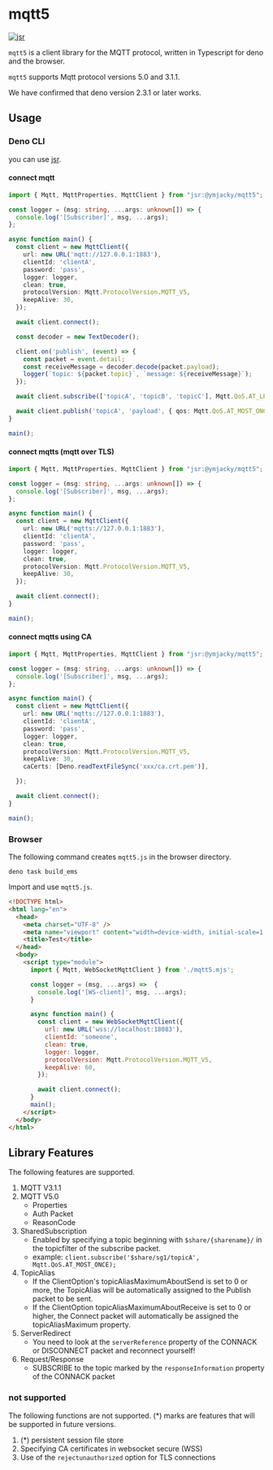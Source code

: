 # mqtt5
[![jsr](https://jsr.io/badges/@ymjacky/mqtt5)](https://jsr.io/badges/@ymjacky/mqtt5)

``mqtt5`` is a client library for the MQTT protocol, written in Typescript for deno and the browser.

``mqtt5`` supports Mqtt protocol versions 5.0 and 3.1.1.

We have confirmed that deno version 2.3.1 or later works.

## Usage

### Deno CLI


you can use [jsr](https://jsr.io/@ymjacky/mqtt5).


#### connect mqtt
```ts
import { Mqtt, MqttProperties, MqttClient } from "jsr:@ymjacky/mqtt5";

const logger = (msg: string, ...args: unknown[]) => {
  console.log('[Subscriber]', msg, ...args);
};

async function main() {
  const client = new MqttClient({
    url: new URL('mqtt://127.0.0.1:1883'),
    clientId: 'clientA',
    password: 'pass',
    logger: logger,
    clean: true,
    protocolVersion: Mqtt.ProtocolVersion.MQTT_V5,
    keepAlive: 30,
  });

  await client.connect();

  const decoder = new TextDecoder();

  client.on('publish', (event) => {
    const packet = event.detail;
    const receiveMessage = decoder.decode(packet.payload);
    logger(`topic: ${packet.topic}`, `message: ${receiveMessage}`);
  });

  await client.subscribe(['topicA', 'topicB', 'topicC'], Mqtt.QoS.AT_LEAST_ONCE);

  await client.publish('topicA', 'payload', { qos: Mqtt.QoS.AT_MOST_ONCE });
}

main();
```

#### connect mqtts (mqtt over TLS)

```ts
import { Mqtt, MqttProperties, MqttClient } from "jsr:@ymjacky/mqtt5";

const logger = (msg: string, ...args: unknown[]) => {
  console.log('[Subscriber]', msg, ...args);
};

async function main() {
  const client = new MqttClient({
    url: new URL('mqtts://127.0.0.1:1883'),
    clientId: 'clientA',
    password: 'pass',
    logger: logger,
    clean: true,
    protocolVersion: Mqtt.ProtocolVersion.MQTT_V5,
    keepAlive: 30,
  });

  await client.connect();
}

main();
```


#### connect mqtts using CA

```ts
import { Mqtt, MqttProperties, MqttClient } from "jsr:@ymjacky/mqtt5";

const logger = (msg: string, ...args: unknown[]) => {
  console.log('[Subscriber]', msg, ...args);
};

async function main() {
  const client = new MqttClient({
    url: new URL('mqtts://127.0.0.1:1883'),
    clientId: 'clientA',
    password: 'pass',
    logger: logger,
    clean: true,
    protocolVersion: Mqtt.ProtocolVersion.MQTT_V5,
    keepAlive: 30,
    caCerts: [Deno.readTextFileSync('xxx/ca.crt.pem')],

  });

  await client.connect();
}

main();
```

### Browser

The following command creates ``mqtt5.js`` in the browser directory.
```
deno task build_ems
```
Import and use ``mqtt5.js``.

```html
<!DOCTYPE html>
<html lang="en">
  <head>
    <meta charset="UTF-8" />
    <meta name="viewport" content="width=device-width, initial-scale=1.0" />
    <title>Test</title>
  </head>
  <body>
    <script type="module">
      import { Mqtt, WebSocketMqttClient } from './mqtt5.mjs';

      const logger = (msg, ...args) =>  {
        console.log('[WS-client]', msg, ...args);
      }

      async function main() {
        const client = new WebSocketMqttClient({
          url: new URL('wss://localhost:18083'),
          clientId: 'someone',
          clean: true,
          logger: logger,
          protocolVersion: Mqtt.ProtocolVersion.MQTT_V5,
          keepAlive: 60,
        });

        await client.connect();
      }
      main();
    </script>
  </body>
</html>
```


## Library Features

The following features are supported.

1. MQTT V3.1.1
2. MQTT V5.0
   - Properties
   - Auth Packet
   - ReasonCode
3. SharedSubscription
   - Enabled by specifying a topic beginning with ``$share/{sharename}/`` in the topicfilter of the subscribe packet.
   - example: ``client.subscribe('$share/sg1/topicA', Mqtt.QoS.AT_MOST_ONCE);``
4. TopicAlias
   - If the ClientOption's topicAliasMaximumAboutSend is set to 0 or more, the TopicAlias will be automatically assigned to the Publish packet to be sent.
   - If the ClientOption topicAliasMaximumAboutReceive is set to 0 or higher, the Connect packet will automatically be assigned the topicAliasMaximum property.
5. ServerRedirect
   - You need to look at the ``serverReference`` property of the CONNACK or DISCONNECT packet and reconnect yourself!
6. Request/Response
   - SUBSCRIBE  to the topic marked by the ``responseInformation`` property of the CONNACK packet

### not supported

The following functions are not supported.
(*) marks are features that will be supported in future versions.

1. (*) persistent session file store
2. Specifying CA certificates in websocket secure (WSS)
3. Use of the ``rejectunauthorized`` option for TLS connections